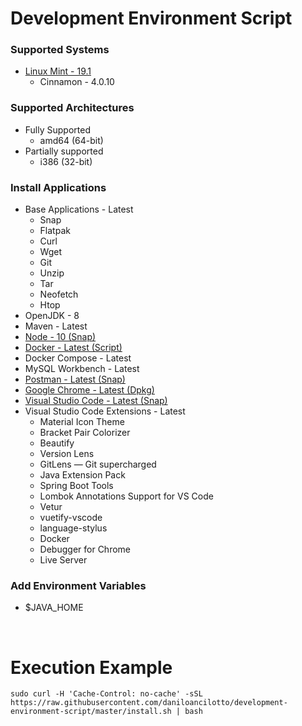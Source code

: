# Development Environment Script

### Supported Systems
* [Linux Mint - 19.1](https://linuxmint.com/)
  * Cinnamon - 4.0.10

### Supported Architectures
* Fully Supported
  * amd64 (64-bit)
* Partially supported
  * i386 (32-bit)

### Install Applications
* Base Applications - Latest
  * Snap
  * Flatpak
  * Curl
  * Wget
  * Git
  * Unzip
  * Tar
  * Neofetch
  * Htop
* OpenJDK - 8
* Maven - Latest
* [Node - 10 (Snap)](https://snapcraft.io/node)
* [Docker - Latest (Script)](https://www.docker.com/)
* Docker Compose - Latest
* MySQL Workbench - Latest
* [Postman - Latest (Snap)](https://snapcraft.io/postman)
* [Google Chrome - Latest (Dpkg)](https://www.google.com/chrome/)
* [Visual Studio Code - Latest (Snap)](https://snapcraft.io/code)
* Visual Studio Code Extensions - Latest
  * Material Icon Theme
  * Bracket Pair Colorizer
  * Beautify
  * Version Lens
  * GitLens — Git supercharged
  * Java Extension Pack
  * Spring Boot Tools
  * Lombok Annotations Support for VS Code
  * Vetur
  * vuetify-vscode
  * language-stylus
  * Docker
  * Debugger for Chrome
  * Live Server

### Add Environment Variables
* $JAVA_HOME

<br/>

# Execution Example
```shell
sudo curl -H 'Cache-Control: no-cache' -sSL https://raw.githubusercontent.com/daniloancilotto/development-environment-script/master/install.sh | bash
```
